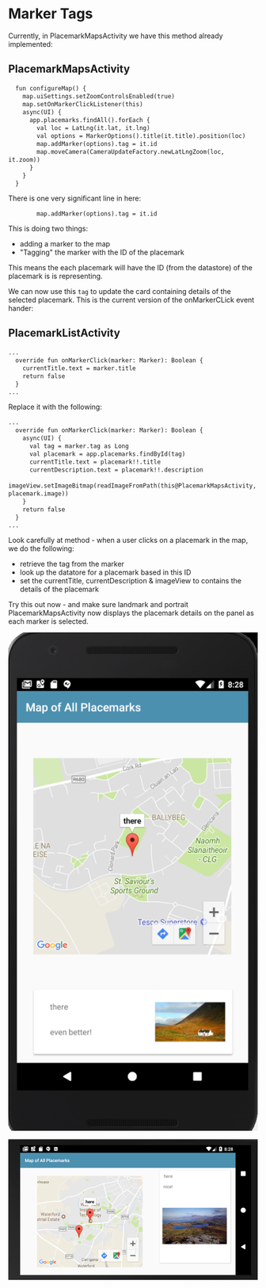 # Marker Tags

Currently, in PlacemarkMapsActivity we have this method already implemented:

## PlacemarkMapsActivity

~~~
  fun configureMap() {
    map.uiSettings.setZoomControlsEnabled(true)
    map.setOnMarkerClickListener(this)
    async(UI) {
      app.placemarks.findAll().forEach {
        val loc = LatLng(it.lat, it.lng)
        val options = MarkerOptions().title(it.title).position(loc)
        map.addMarker(options).tag = it.id
        map.moveCamera(CameraUpdateFactory.newLatLngZoom(loc, it.zoom))
      }
    }
  }
~~~

There is one very significant line in here:

~~~
        map.addMarker(options).tag = it.id
~~~

This is doing two things:

- adding a marker to the map
- "Tagging" the marker with the ID of the placemark

This means the each placemark will have the ID (from the datastore) of the placemark is is representing.

We can now use this `tag` to update the card containing details of the selected placemark. This is the current version of the onMarkerCLick event hander:


## PlacemarkListActivity

~~~
...
  override fun onMarkerClick(marker: Marker): Boolean {
    currentTitle.text = marker.title
    return false
  }
...  
~~~

Replace it with the following:


~~~
...
  override fun onMarkerClick(marker: Marker): Boolean {
    async(UI) {
      val tag = marker.tag as Long
      val placemark = app.placemarks.findById(tag)
      currentTitle.text = placemark!!.title
      currentDescription.text = placemark!!.description
      imageView.setImageBitmap(readImageFromPath(this@PlacemarkMapsActivity, placemark.image))
    }
    return false
  }
...
~~~  

Look carefully at method - when a user clicks on a placemark in the map, we do the following:

- retrieve the tag from the marker
- look up the datatore for a placemark based in this ID
- set the currentTitle, currentDescription & imageView to contains the details of the placemark

Try this out now - and make sure landmark and portrait PlacemarkMapsActivity now displays the placemark details on the panel as each marker is selected.


![](img/03.png)

![](img/04.png)